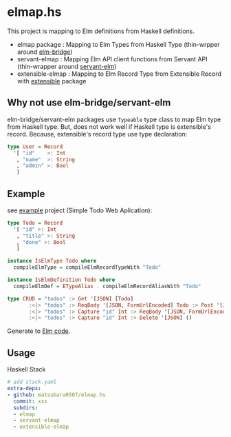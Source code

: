 # elmap.hs

This project is mapping to Elm definitions from Haskell definitions.

- elmap package : Mapping to Elm Types from Haskell Type (thin-wrpper around [elm-bridge](http://hackage.haskell.org/package/elm-bridge))
- servant-elmap : Mapping Elm API client functions from Servant API (thin-wrapper around [servant-elm](http://hackage.haskell.org/package/servant-elm))
- extensible-elmap : Mapping to Elm Record Type from Extensible Record with [extensible](http://hackage.haskell.org/package/extensible) package

## Why not use elm-bridge/servant-elm

elm-bridge/servant-elm packages use `Typeable` type class to map Elm type from Haskell type.
But, does not work well if Haskell type is extensible's record.
Because, extensible's record type use type declaration:

```haskell
type User = Record
  '[ "id"    >: Int
   , "name"  >: String
   , "admin" >: Bool
   ]
```

## Example

see [example](example) project (Simple Todo Web Aplication):

```Haskell
type Todo = Record
  '[ "id" >: Int
   , "title" >: String
   , "done" >: Bool
   ]

instance IsElmType Todo where
  compileElmType = compileElmRecordTypeWith "Todo"

instance IsElmDefinition Todo where
  compileElmDef = ETypeAlias . compileElmRecordAliasWith "Todo"

type CRUD = "todos" :> Get '[JSON] [Todo]
       :<|> "todos" :> ReqBody '[JSON, FormUrlEncoded] Todo :> Post '[JSON] Todo
       :<|> "todos" :> Capture "id" Int :> ReqBody '[JSON, FormUrlEncoded] Todo :> Put '[JSON] ()
       :<|> "todos" :> Capture "id" Int :> Delete '[JSON] ()
```

Generate to [Elm code](example/elm-src/Generated/API.elm).

## Usage

Haskell Stack

```yaml
# add stack.yaml
extra-deps:
- github: matsubara0507/elmap.hs
  commit: xxx
  subdirs:
  - elmap
  - servant-elmap
  - extensible-elmap
```
